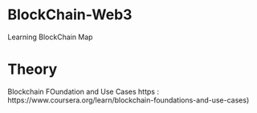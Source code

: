 # BlockChain-Web3
Learning BlockChain Map
<h1>Theory</h1>
Blockchain FOundation and Use Cases https : https://www.coursera.org/learn/blockchain-foundations-and-use-cases)

